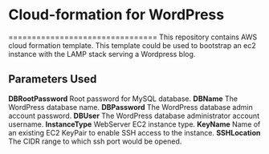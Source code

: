 # Cloud-formation for  WordPress
================================
This repository contains AWS cloud formation template. This template could be used to bootstrap an ec2 instance with the LAMP stack serving a Wordpress blog.

##  Parameters Used
**DBRootPassword** Root password for MySQL database.
**DBName** The WordPress database name.
**DBPassword** The WordPress database admin account password.
**DBUser** The WordPress database administrator account username.
**InstanceType** WebServer EC2 instance type.
**KeyName** Name of an existing EC2 KeyPair to enable SSH access to the instance.
**SSHLocation** The CIDR range to which ssh port would be opened.

